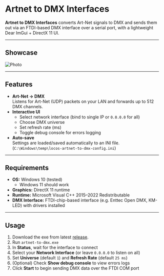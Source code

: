 # Artnet to DMX Interfaces

**Artnet to DMX Interfaces** converts Art-Net signals to DMX and sends them out via an FTDI-based DMX interface over a serial port, with a lightweight Dear ImGui + DirectX 11 UI.

---

## Showcase

![Photo](https://i.imgur.com/dqhfiNd.png)

---

## Features

- **Art-Net → DMX**  
  Listens for Art-Net (UDP) packets on your LAN and forwards up to 512 DMX channels.  
- **Interactive UI**   
  - Select network interface (bind to single IP or `0.0.0.0` for all)  
  - Choose DMX universe  
  - Set refresh rate (ms)  
  - Toggle debug console for errors logging  
- **Auto-save**  
  Settings are loaded/saved automatically to an INI file. (`C:\Windows\temp\locos-artnet-to-dmx-config.ini`)

---

## Requirements

- **OS:** Windows 10 (tested)  
  - Windows 11 should work  
- **Graphics:** DirectX 11 runtime  
- **Runtime:** Microsoft Visual C++ 2015–2022 Redistributable  
- **DMX Interface:** FTDI-chip-based interface (e.g. Enttec Open DMX, KM-LED) with drivers installed 

---

## Usage

1. Download the exe from latest [release](https://github.com/Locardium/artnet-to-dmx/releases).  
2. Run `artnet-to-dmx.exe`
3. In **Status**, wait for the interface to connect  
4. Select your **Network Interface** (or leave `0.0.0.0` to listen on all)
5. Set **Universe** (default `1`) and **Refresh Rate** (default `25 ms`)
6. (Optional) Check **Show debug console** to view errors logs
7. Click **Start** to begin sending DMX data over the FTDI COM port
